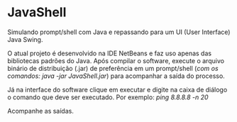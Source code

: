 # JavaShell
Simulando prompt/shell com Java e repassando para um UI (User Interface) Java Swing.

O atual projeto é desenvolvido na IDE NetBeans e faz uso apenas das bibliotecas padrões do Java. Após compilar o software, execute o arquivo binário de distribuição (.jar) de preferência em um prompt/shell (*com os comandos: java -jar JavaShell.jar*) para acompanhar a saída do processo.

Já na interface do software clique em executar e digite na caixa de diálogo o comando que deve ser executado. Por exemplo: *ping 8.8.8.8 -n 20*

Acompanhe as saídas.

